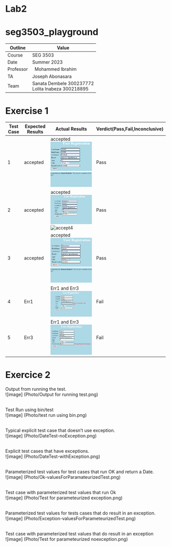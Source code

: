 # Lab2
# seg3503_playground
| Outline | Value |
| --- | --- |
| Course | SEG 3503 |
| Date | Summer 2023 |
| Professor |  Mohammed Ibrahim  |
| TA | Joseph Abonasara  |
| Team | Sanata Dembele 300237772 <br> Lolita Inabeza 300218895|
# Exercise 1
| Test Case  | Expected Results   | Actual Results  | Verdict(Pass,Fail,Inconclusive)  |   
|------|------|------|------|
|  1 | accepted  | accepted <br> ![accept1](Photo/accept1.png) <br>![accept2](Photo/accep2.png)| Pass   |   |
|  2 | accepted  | accepted <br> ![accept3](Photo/accept3.png) <br>![accept4](Photo/accept4.png) | Pass |   |
|  3 | accepted  | accepted <br> ![accept5](Photo/accept5.png) <br>![accept6](Photo/accept6.png)   | Pass  |   |
|  4 | Err1  | Err1 and Err3 <br> ![fail1](Photo/fail1.png) | Fail  |   |
|  5 | Err3  | Err1 and Err3 <br> ![fail2](Photo/fail2.png) | Fail  |   |

# Exercice 2
Output from running the test.
<br>![image] (Photo/Output for running test.png)

<br>Test Run using bin/test
<br>![image] (Photo/test run using bin.png)

<br>Typical explicit test case that doesn’t use exception.
<br>![image] (Photo/DateTest-noException.png)

<br>Explicit test cases that have exceptions.
<br>![image] (Photo/DateTest-withException.png)

<br>Parameterized test values for test cases that run OK and return a Date.
<br>![image] (Photo/Ok-valuesForParamateurizedTest.png)

<br>Test case with parameterized test values that run Ok
<br>![image] (Photo/Test for parameteurized exception.png)

<br>Parameterized test values for tests cases that do result in an exception.
<br>![image] (Photo/Exception-valuesForParameteurizedTest.png)

<br>Test case with parameterized test values that do result in an exception
<br>![image] (Photo/Test for parameteurized noexception.png)










